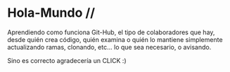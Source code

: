 # Hola-Mundo //
Aprendiendo como funciona Git-Hub, el tipo de colaboradores que hay, desde quién crea código, quién examina o quién lo mantiene simplemente actualizando ramas, clonando, etc... lo que sea necesario, o avisando.

Sino es correcto agradecería un CLICK :) 

